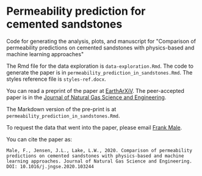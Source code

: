 # Permeability prediction for cemented sandstones

Code for generating the analysis, plots, and manuscript for "Comparison of permeability predictions on cemented sandstones with physics-based and machine learning approaches"

The Rmd file for the data exploration is `data-exploration.Rmd`. The code to generate the paper is in `permeability_prediction_in_sandstones.Rmd`. The styles reference file is `styles-ref.docx`.

You can read a preprint of the paper at [EarthArXiV](https://eartharxiv.org/3w6jx/). The peer-accepted paper is in the [Journal of Natural Gas Science and Engineering](https://doi.org/10.1016/j.jngse.2020.103244).

The Markdown version of the pre-print is at `permeability_prediction_in_sandstones.Rmd`.

To request the data that went into the paper, please email [Frank Male](mailto:frank.male@psu.edu).

You can cite the paper as:  
```
Male, F., Jensen, J.L., Lake, L.W., 2020. Comparison of permeability predictions on cemented sandstones with physics-based and machine learning approaches. Journal of Natural Gas Science and Engineering. DOI: 10.1016/j.jngse.2020.103244
```
